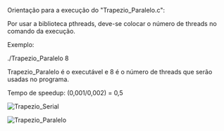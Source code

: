 Orientação para a execução do "Trapezio_Paralelo.c":

Por usar a biblioteca pthreads, deve-se colocar o número de threads no comando da execução.

Exemplo:

./Trapezio_Paralelo 8

Trapezio_Paralelo é o executável e 8 é o número de threads que serão usadas no programa.



Tempo de speedup: (0,001/0,002) = 0,5

![Trapezio_Serial](https://user-images.githubusercontent.com/111454984/234118982-96bafb7f-dc90-44d8-a19c-2d7c7889549c.PNG)









![Trapezio_Paralelo](https://user-images.githubusercontent.com/111454984/234118965-a02a2c29-5494-4a5c-80c1-905a71368583.PNG)
